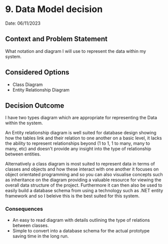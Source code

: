 # 9. Data Model decision
Date: 06/11/2023
## Context and Problem Statement

What notation and diagram I will use to represent the data within my system.

## Considered Options

* Class Diagram
* Entity Relationship Diagram

## Decision Outcome
I have two types diagram which are appropriate for representing the Data within the system. 

An Entity relationship diagram is well suited for database design showing how the tables link and their relation to one another on  a basic level, it lacks the ability to represent relationships beyond (1 to 1, 1 to many, many to many, etc) and doesn't provide any insight into the type of relationship between entities.

Alternatively a class diagram is most suited to represent data in terms of classes and objects and how these interact with one another it focuses on object orientated programming and so you can also visualise concepts such as inheritance on the diagram providing a valuable resource for viewing the overall data structure of the project. Furthermore it can then also be used to easily build a database schema from using a technology such as .NET entity framework and so I beleive this is the best suited for this system.

### Consequences

* An easy to read diagram with details outlining the type of relations between classes.
* Simple to convert into a database schema for the actual prototype saving time in the long run.
